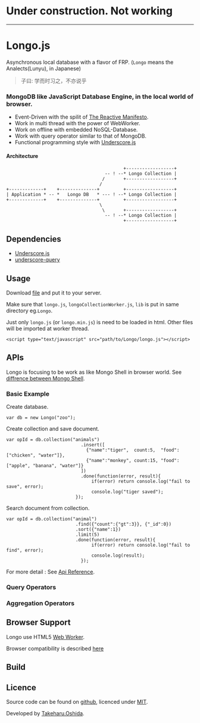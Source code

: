 # Under construction. Not working

---

Longo.js
========

Asynchronous local database with a flavor of FRP.
(`Longo` means the Analects(Lunyu), in Japanese)

> 子曰:
> 学而时习之，不亦说乎


### MongoDB like JavaScript Database Engine, in the local world of browser.

 * Event-Driven with the spilit of [The Reactive Manifesto](http://www.reactivemanifesto.org/).
 * Work in multi thread with the power of WebWorker.
 * Work on offline with embedded NoSQL-Database.
 * Work with query operator similar to that of MongoDB.
 * Functional programming style with [Underscore.js](http://underscorejs.org/)

#### Architecture

	                                            +------------------+
	                                     -- ! --* Longo Collection |
	                                    /       +------------------+
	                                   /
	+-------------+    +--------------+         +------------------+
	| Application * -- *   Longo DB   * --- ! --* Longo Collection |
	+-------------+    +--------------+         +------------------+
	                                   \
	                                    \       +------------------+
	                                     -- ! --* Longo Collection |
	                                            +------------------+

## Dependencies

 * [Underscore.js](http://underscorejs.org/)
 * [underscore-query](https://github.com/davidgtonge/underscore-query)

## Usage

Download [file](http://path.to.tarball) and put it to your server.

Make sure that `longo.js`, `longoCollectionWorker.js`, `lib` is put in same directory eg.`Longo`.

Just only `longo.js` (or `longo.min.js`) is need to be loaded in html.
Other files will be imported at worker thread.

	<script type="text/javascript" src="path/to/Longo/longo.js"></script>


## APIs

Longo is focusing to be work as like Mongo Shell in browser world.
See [diffrence between Mongo Shell](./supportedMongoShell).

### Basic Example

Create database.

	var db = new Longo("zoo");

Create collection and save document.

	var opId = db.collection("animals")
								.insert([
								  {"name":"tiger",  count:5,  "food":["chicken", "water"]},
								  {"name":"monkey", count:15, "food":["apple", "banana", "water"]}
								])
							 	.done(function(error, result){
							 		if(error) return console.log("fail to save", error);
							 		console.log("tiger saved");
							  });

Search document from collection.

	var opId = db.collection("animal")
							  .find({"count":{"gt":3}}, {"_id":0})
							  .sort({"name":1})
							  .limit(5)
							  .done(function(error, result){
							 		if(error) return console.log("fail to find", error);
							 		console.log(result);
							 	});

For more detail : See [Api Reference](http://path.to.documents).

### Query Operators

### Aggregation Operators

## Browser Support

Longo use HTML5 [Web Worker](https://developer.mozilla.org/en/docs/Web/Guide/Performance/Using_web_workers).

Browser compatibility is described [here](https://developer.mozilla.org/en/docs/Web/Guide/Performance/Using_web_workers#Browser_Compatibility)

## Build

## Licence

Source code can be found on [github](https://github.com/georgeOsdDev/markdown-edit), licenced under [MIT](http://opensource.org/licenses/mit-license.php).

Developed by [Takeharu.Oshida](http://about.me/takeharu.oshida).